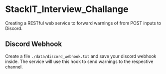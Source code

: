 # StackIT_Interview_Challange
Creating a RESTful web service to forward warnings of from POST inputs to Discord.


## Discord Webhook
Create a file `./data/discord_webhook.txt` and save your discord webhook inside.
The service will use this hook to send warnings to the respective channel.